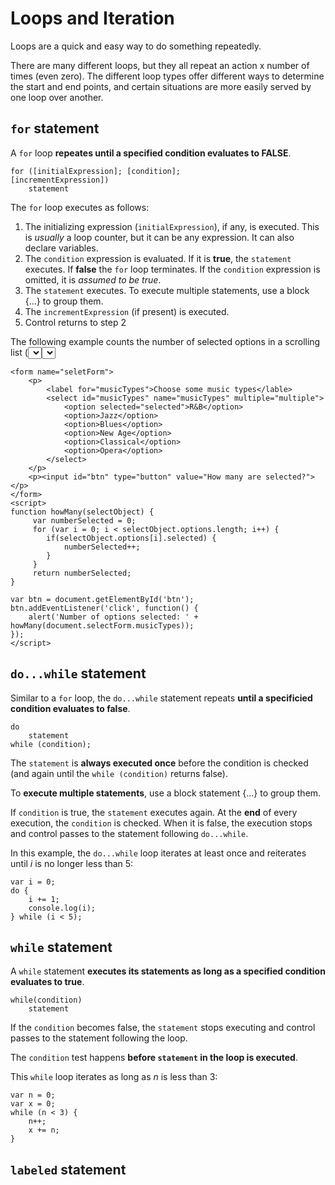 # Loops and Iteration

Loops are a quick and easy way to do something repeatedly.

There are many different loops, but they all repeat an action x number of times (even zero). The different loop types offer different ways to determine the start and end points, and certain situations are more easily served by one loop over another.

## ```for``` statement
A ```for``` loop **repeates until a specified condition evaluates to FALSE**.

```
for ([initialExpression]; [condition];
[incrementExpression])
    statement
```

The ```for``` loop executes as follows:
1. The initializing expression (```initialExpression```), if any, is executed. This is *usually* a loop counter, but it can be any expression. It can also declare variables.
2. The ```condition``` expression is evaluated. If it is **true**, the ```statement``` executes. If **false** the ```for``` loop terminates. If the ```condition``` expression is omitted, it is *assumed to be true*.
3. The ```statement``` executes. To execute multiple statements, use a block {...} to group them.
4. The ```incrementExpression``` (if present) is executed.
5. Control returns to step 2

The following example counts the number of selected options in a scrolling list (<select> element). The ```for``` statement declares variable ```i``` and sets it to zero. It checks that ```i``` is less than the number of <select> options, performs the ```if``` statement, and increments ```i``` by one after each pass.
```
<form name="seletForm">
    <p>
        <label for="musicTypes">Choose some music types</lable>
        <select id="musicTypes" name="musicTypes" multiple="multiple">
            <option selected="selected">R&B</option>
            <option>Jazz</option>
            <option>Blues</option>
            <option>New Age</option>
            <option>Classical</option>
            <option>Opera</option>
        </select>
    </p>
    <p><input id="btn" type="button" value="How many are selected?"></p>
</form>
<script>
function howMany(selectObject) {
     var numberSelected = 0;
     for (var i = 0; i < selectObject.options.length; i++) {
        if(selectObject.options[i].selected) {
            numberSelected++;
        }
     }
     return numberSelected;
}

var btn = document.getElementById('btn');
btn.addEventListener('click', function() {
    alert('Number of options selected: ' + howMany(document.selectForm.musicTypes));
});
</script>
```

## ```do...while``` statement

Similar to a ```for``` loop, the ```do...while``` statement repeats **until a specificied condition evaluates to false**. 

```
do
    statement
while (condition);
```

The ```statement``` is **always executed once** before the condition is checked (and again until the ```while (condition)``` returns false). 

To **execute multiple statements**, use a block statement {...} to group them.

If ```condition``` is true, the ```statement``` executes again. At the **end** of every execution, the ```condition``` is checked. When it is false, the execution stops and control passes to the statement following ```do...while```.

In this example, the ```do...while``` loop iterates at least once and reiterates until *i* is no longer less than 5:

```
var i = 0;
do {
    i += 1;
    console.log(i);
} while (i < 5);
```

## ```while``` statement

A ```while``` statement **executes its statements as long as a specified condition evaluates to true**. 

```
while(condition)
    statement
```

If the ```condition``` becomes false, the ```statement``` stops executing and control passes to the statement following the loop.

The ```condition``` test happens **before ```statement``` in the loop is executed**.  

This ```while``` loop iterates as long as *n* is less than 3:
```
var n = 0;
var x = 0;
while (n < 3) {
    n++;
    x += n;
}
```

## ```labeled``` statement